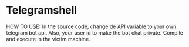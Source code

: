 # Telegramshell

HOW TO USE:
In the source code, change de API variable to your own telegram bot api. Also, your user id to make the bot chat private. Compile and execute in the victim machine.
